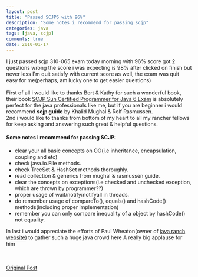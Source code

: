 ```yaml
---
layout: post
title: "Passed SCJP6 with 96%"
description: "Some notes i recommend for passing scjp"
categories: java
tags: [java, scjp]
comments: true
date: 2010-01-17
---
```

I just passed scjp 310-065 exam today morning with 96% score got 2 questions wrong the score i was expecting is 98% after clicked on finish but never less I'm quit satisfy with current score as well, the exam was quit easy for me(perhaps, am lucky one to get easier questions)
<br/><br/>
First of all i would like to thanks Bert & Kathy for such a wonderful book, their book [SCJP Sun Certified Programmer for Java 6 Exam](http://www.amazon.com/SCJP-Certified-Programmer-Java-310-065/dp/0071591060) is absolutely perfect for the java professionals like me, but if you are beginner i would recommend **scjp guide** by Khalid Mughal & Rolf Rasmussen.  
2nd i would like to thanks from bottom of my heart to all my rancher fellows for keep asking and answering such great & helpful questions.  

#### Some notes i recommend for passing SCJP:

- clear your all basic concepts on OO(i.e inheritance, encapsulation, coupling and etc)
- check java.io.File methods.
- check TreeSet & HashSet methods thoroughly.
- read collection & generics from mughal & rasmussen guide.
- clear the concepts on exceptions(i.e checked and unchecked exception, which are thrown by programmer??)
- proper usage of wait/notify/notifyall in threads.
- do remember usage of compareTo(), equals() and hashCode() methods(including proper implementation)
- remember you can only compare inequality of a object by hashCode() not equality.

In last i would appreciate the efforts of Paul Wheaton(owner of [java ranch website](http://www.coderanch.com/)) to gather such a huge java crowd here A really big applause for him

<br/><br/>
[Original Post](http://www.coderanch.com/t/478999/sr/certification/passed-SCJP)

